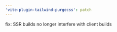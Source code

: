 ```yaml
---
'vite-plugin-tailwind-purgecss': patch
---
```


fix: SSR builds no longer interfere with client builds
